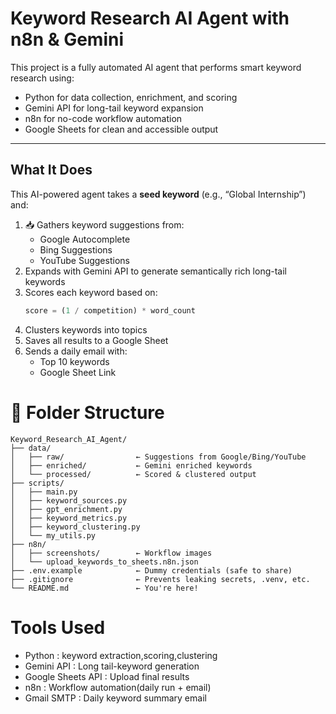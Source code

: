 # Keyword Research AI Agent with n8n & Gemini

This project is a fully automated AI agent that performs smart keyword research using:

- Python for data collection, enrichment, and scoring
- Gemini API for long-tail keyword expansion
- n8n for no-code workflow automation
- Google Sheets for clean and accessible output

---

## What It Does

This AI-powered agent takes a **seed keyword** (e.g., “Global Internship”) and:

1. 📥 Gathers keyword suggestions from:
   - Google Autocomplete
   - Bing Suggestions
   - YouTube Suggestions
2. Expands with Gemini API to generate semantically rich long-tail keywords
3. Scores each keyword based on:
   ```python
   score = (1 / competition) * word_count
   ```
4. Clusters keywords into topics
5. Saves all results to a Google Sheet
6. Sends a daily email with:
   - Top 10 keywords
   - Google Sheet Link

# 📁 Folder Structure
```
Keyword_Research_AI_Agent/
├── data/
│   ├── raw/                ← Suggestions from Google/Bing/YouTube
│   ├── enriched/           ← Gemini enriched keywords
│   └── processed/          ← Scored & clustered output
├── scripts/
│   ├── main.py
│   ├── keyword_sources.py
│   ├── gpt_enrichment.py
│   ├── keyword_metrics.py
│   ├── keyword_clustering.py
│   └── my_utils.py
├── n8n/
│   ├── screenshots/        ← Workflow images
│   └── upload_keywords_to_sheets.n8n.json
├── .env.example            ← Dummy credentials (safe to share)
├── .gitignore              ← Prevents leaking secrets, .venv, etc.
└── README.md               ← You're here!

```

# Tools Used
- Python            : keyword extraction,scoring,clustering
- Gemini API        : Long tail-keyword generation
- Google Sheets API : Upload final results
- n8n               : Workflow automation(daily run + email)
- Gmail SMTP        : Daily keyword summary email
